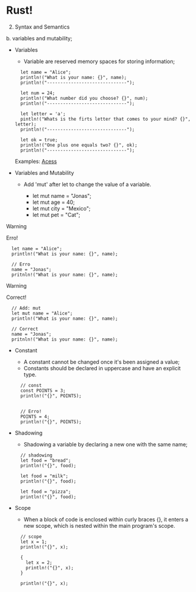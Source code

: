 # Rust!

2. Syntax and Semantics

b. variables and mutability;

- Variables

  - Variable are reserved memory spaces for storing information;

  ```
    let name = "Alice";
    println!("What is your name: {}", name);
    println!("------------------------------");

    let num = 24;
    println!("What number did you choose? {}", num);
    println!("------------------------------");

    let letter = 'a';
    pintln!("Whats is the firts letter that comes to your mind? {}", letter);
    println!("------------------------------");

    let ok = true;
    println!("One plus one equals two? {}", ok);
    println!("------------------------------");

  ```

  Examples: 
  [Acess](https://play.rust-lang.org/?version=stable&mode=debug&edition=2021&gist=8433dc0e04c73205f692933d53514b12)


- Variables and Mutability

  - Add 'mut' after let to change the value of a variable.

    - let mut name = "Jonas";
    - let mut age = 40;
    - let mut city = "Mexico";
    - let mut pet = "Cat";


> [!WARNING]
> Erro!


  ```
    let name = "Alice";
    println!("What is your name: {}", name);

    // Erro
    name = "Jonas";
    pritnln!("What is your name: {}", name);

  ```

> [!WARNING]
> Correct!


  ```
    // Add: mut
    let mut name = "Alice";
    println!("What is your name: {}", name);

    // Correct
    name = "Jonas";
    pritnln!("What is your name: {}", name);

  ```

- Constant

  - A constant cannot be changed once it's been assigned a value;
  - Constants should be declared in uppercase and have an explicit type.

  ```
    // const
    const POINTS = 3;
    println!("{}", POINTS);


    // Erro!
    POINTS = 4;
    println!("{}", POINTS);

  ```

- Shadowing

  - Shadowing a variable by declaring a new one with the same name;

  ```
    // shadowing
    let food = "bread";
    println!("{}", food);

    let food = "milk";
    println!("{}", food);

    let food = "pizza";
    println!("{}", food);

  ```

- Scope

  - When a block of code is enclosed within curly braces {}, it enters a new scope, which is nested within the main program's scope.

  ```
    // scope
    let x = 1;
    println!("{}", x);

    {
      let x = 2;
      println!("{}", x);
    }

    println!("{}", x);

  ```
